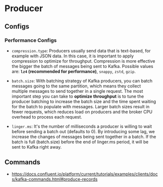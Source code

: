 # Producer

## Configs

### Performance Configs

- `compression.type`: Producers usually send data that is text-based, for example with JSON data. In this case, it is important to apply compression to optimize for throughput. Compression is more effective the bigger the batch of messages being sent to Kafka. Possible values are: __`lz4` (recommended for performance)__, `snappy`, `zstd`, `gzip`.

- `batch.size`: With batching strategy of Kafka producers, you can batch messages going to the same partition, which means they collect multiple messages to send together in a single request. The most important step you can take to __optimize throughput__ is to tune the producer batching to increase the batch size and the time spent waiting for the batch to populate with messages. Larger batch sizes result in fewer requests, which reduces load on producers and the broker CPU overhead to process each request.

- `linger.ms`: It's the number of milliseconds a producer is willing to wait before sending a batch out (defaults to 0). By introducing some lag, we increase the changes of messages being sent together in a batch. If the batch is full (batch.size) before the end of linger.ms period, it will be sent to Kafka right away.

## Commands
- https://docs.confluent.io/platform/current/tutorials/examples/clients/docs/kafka-commands.html#produce-records